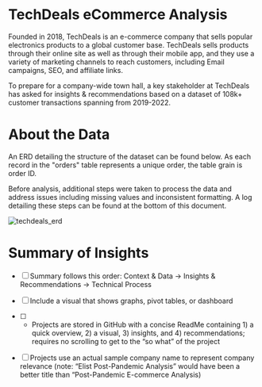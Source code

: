 # TechDeals eCommerce Analysis
Founded in 2018, TechDeals is an e-commerce company that sells popular electronics products to a global customer base. TechDeals sells products through their online site as well as through their mobile app, and they use a variety of marketing channels to reach customers, including Email campaigns, SEO, and affiliate links.

To prepare for a company-wide town hall, a key stakeholder at TechDeals has asked for insights & recommendations based on a dataset of 108k+ customer transactions spanning from 2019-2022.

# About the Data

An ERD detailing the structure of the dataset can be found below. As each record in the "orders" table represents a unique order, the table grain is order ID.

Before analysis, additional steps were taken to process the data and address issues including missing values and inconsistent formatting. A log detailing these steps can be found at the bottom of this document.

![techdeals_erd](https://github.com/gerson-a/TechDeals-eCommerce-Analysis/assets/142946842/96b27c67-bfdf-4764-9548-c626b63d243b)


# Summary of Insights

- [ ]  Summary follows this order: Context & Data → Insights & Recommendations → Technical Process
- [ ]  Include a visual that shows graphs, pivot tables, or dashboard

- [ ]  - Projects are stored in GitHub with a concise ReadMe containing 1) a quick overview, 2) a visual, 3) insights, and 4) recommendations; requires no scrolling to get to the “so what” of the project
- [ ]  Projects use an actual sample company name to represent company relevance (note: “Elist Post-Pandemic Analysis” would have been a better title than “Post-Pandemic E-commerce Analysis)


